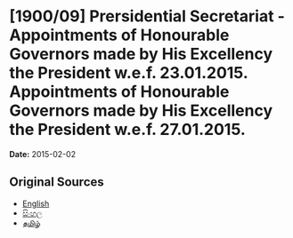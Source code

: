 # [1900/09] Prersidential Secretariat - Appointments of Honourable Governors made by His Excellency the President w.e.f. 23.01.2015. Appointments of Honourable Governors made by His Excellency the President w.e.f. 27.01.2015.

**Date:** 2015-02-02

## Original Sources

- [English](https://documents.gov.lk/view/extra-gazettes/2015/2/1900-09_E.pdf)
- [සිංහල](https://documents.gov.lk/view/extra-gazettes/2015/2/1900-09_S.pdf)
- [தமிழ்](https://documents.gov.lk/view/extra-gazettes/2015/2/1900-09_T.pdf)
